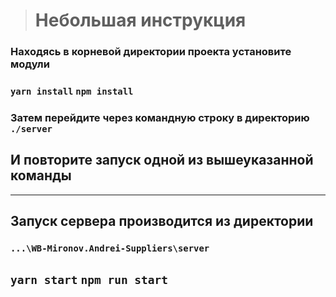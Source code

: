 > # Небольшая инструкция

### **Находясь в корневой директории проекта установите модули**

### `yarn install` `npm install`

### Затем перейдите через командную строку в директорию `./server`

## И повторите запуск одной из вышеуказанной команды

<hr>

## Запуск сервера производится из директории

### `...\WB-Mironov.Andrei-Suppliers\server`

## `yarn start` `npm run start`
